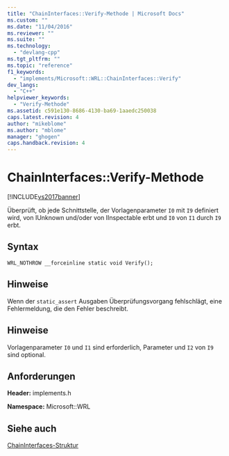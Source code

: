 ```yaml
---
title: "ChainInterfaces::Verify-Methode | Microsoft Docs"
ms.custom: ""
ms.date: "11/04/2016"
ms.reviewer: ""
ms.suite: ""
ms.technology: 
  - "devlang-cpp"
ms.tgt_pltfrm: ""
ms.topic: "reference"
f1_keywords: 
  - "implements/Microsoft::WRL::ChainInterfaces::Verify"
dev_langs: 
  - "C++"
helpviewer_keywords: 
  - "Verify-Methode"
ms.assetid: c591e130-8686-4130-ba69-1aaedc250038
caps.latest.revision: 4
author: "mikeblome"
ms.author: "mblome"
manager: "ghogen"
caps.handback.revision: 4
---
```

# ChainInterfaces::Verify-Methode
[!INCLUDE[vs2017banner](../assembler/inline/includes/vs2017banner.md)]

Überprüft, ob jede Schnittstelle, der Vorlagenparameter `I0` mit `I9` definiert wird, von IUnknown und\/oder von IInspectable erbt und `I0` von `I1` durch `I9` erbt.  
  
## Syntax  
  
```  
WRL_NOTHROW __forceinline static void Verify();  
```  
  
## Hinweise  
 Wenn der `static_assert` Ausgaben Überprüfungsvorgang fehlschlägt, eine Fehlermeldung, die den Fehler beschreibt.  
  
## Hinweise  
 Vorlagenparameter `I0` und `I1` sind erforderlich, Parameter und `I2` von `I9` sind optional.  
  
## Anforderungen  
 **Header:** implements.h  
  
 **Namespace:** Microsoft::WRL  
  
## Siehe auch  
 [ChainInterfaces\-Struktur](../windows/chaininterfaces-structure.md)